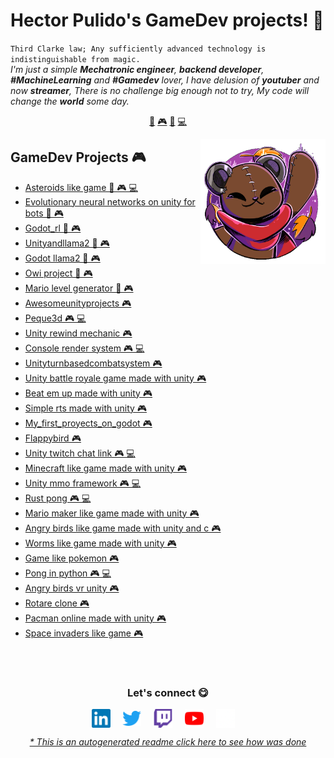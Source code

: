 # Hector Pulido's GameDev projects! 👋


`Third Clarke law; Any sufficiently advanced technology is indistinguishable from magic.`<br><em> I'm just a simple **Mechatronic engineer**, **backend developer**, **#MachineLearning** and **#Gamedev** lover, I have delusion of **youtuber** and now **streamer**, There is no challenge big enough not to try, My code will change the **world** some day.</em>


<p align="center">
<a href="https://github.com/HectorPulido/HectorPulido/blob/master/ai.md">🤖</a>
<a href="https://github.com/HectorPulido/HectorPulido/blob/master/gamedev.md">🎮</a>
<a href="https://github.com/HectorPulido/HectorPulido/blob/master/blockchain.md">🔑</a>
<a href="https://github.com/HectorPulido/HectorPulido/blob/master/backend.md">💻</a>
</p>


<a href="https://twitter.com/Hector_Pulido_">
<img align="right" height="auto" width="200" src="https://github.com/HectorPulido/HectorPulido/raw/master/img/pequesoft.png"/>
</a>


## GameDev Projects 🎮
- [Asteroids like game  🤖 🎮 💻](https://github.com/HectorPulido/Asteroids-like-game) 
- [Evolutionary neural networks on unity for bots  🤖 🎮](https://github.com/HectorPulido/Evolutionary-Neural-Networks-on-unity-for-bots) 
- [Godot_rl  🤖 🎮](https://github.com/HectorPulido/godot_rl) 
- [Unityandllama2  🤖 🎮](https://github.com/HectorPulido/UnityAndLLama2) 
- [Godot llama2  🤖 🎮](https://github.com/HectorPulido/godot-llama2) 
- [Owi project  🤖 🎮](https://github.com/HectorPulido/Owi-project) 
- [Mario level generator  🤖 🎮](https://github.com/HectorPulido/mario-level-generator) 
- [Awesomeunityprojects  🎮](https://github.com/HectorPulido/AwesomeUnityProjects) 
- [Peque3d  🎮 💻](https://github.com/HectorPulido/Peque3D) 
- [Unity rewind mechanic  🎮](https://github.com/HectorPulido/Unity-Rewind-Mechanic) 
- [Console render system  🎮 💻](https://github.com/HectorPulido/console-render-system) 
- [Unityturnbasedcombatsystem  🎮](https://github.com/HectorPulido/UnityTurnBasedCombatSystem) 
- [Unity battle royale game made with unity  🎮](https://github.com/HectorPulido/Unity-Battle-Royale-game-Made-With-Unity) 
- [Beat em up made with unity  🎮](https://github.com/HectorPulido/Beat-em-up-made-with-unity) 
- [Simple rts made with unity  🎮](https://github.com/HectorPulido/Simple-RTS-Made-With-Unity) 
- [My_first_proyects_on_godot  🎮](https://github.com/HectorPulido/My_First_Proyects_On_Godot) 
- [Flappybird  🎮](https://github.com/HectorPulido/FlappyBird) 
- [Unity twitch chat link  🎮 💻](https://github.com/HectorPulido/Unity-twitch-chat-link) 
- [Minecraft like game made with unity  🎮](https://github.com/HectorPulido/MINECRAFT-like-game-made-with-UNITY) 
- [Unity mmo framework  🎮 💻](https://github.com/HectorPulido/Unity-MMO-Framework) 
- [Rust pong  🎮 💻](https://github.com/HectorPulido/rust-pong) 
- [Mario maker like game made with unity  🎮](https://github.com/HectorPulido/Mario-maker-like-game-made-with-unity) 
- [Angry birds like game made with unity and c   🎮](https://github.com/HectorPulido/Angry-birds-like-game-made-with-UNITY-and-C-) 
- [Worms like game made with unity  🎮](https://github.com/HectorPulido/Worms-like-game-made-with-unity) 
- [Game like pokemon  🎮](https://github.com/HectorPulido/Game-Like-Pokemon) 
- [Pong in python  🎮 💻](https://github.com/HectorPulido/pong-in-python) 
- [Angry birds vr unity  🎮](https://github.com/HectorPulido/angry-birds-vr-unity) 
- [Rotare clone  🎮](https://github.com/HectorPulido/rotare-clone) 
- [Pacman online made with unity  🎮](https://github.com/HectorPulido/Pacman-Online-made-with-unity) 
- [Space invaders like game  🎮](https://github.com/HectorPulido/Space-invaders-like-game) 



<br>

<br>

<div align="center">
<h3 align="center">Let's connect 😋</h3>
</div>
<p align="center">
<a href="https://www.linkedin.com/in/hector-pulido-17547369/" target="blank">
<img align="center" width="30px" alt="Hector's LinkedIn" src="https://github.com/HectorPulido/HectorPulido/blob/master/img/linkedin-icon.svg?raw=true"/></a> &nbsp; &nbsp;
<a href="https://twitter.com/Hector_Pulido_" target="blank">
<img align="center" width="30px" alt="Hector's Twitter" src="https://github.com/HectorPulido/HectorPulido/blob/master/img/twitter-official.svg?raw=true"/></a> &nbsp; &nbsp;
<a href="https://www.twitch.tv/hector_pulido_" target="blank">
<img align="center" width="30px" alt="Hector's Twitch" src="https://github.com/HectorPulido/HectorPulido/blob/master/img/twitch-icon.svg?raw=true"/></a> &nbsp; &nbsp;
<a href="https://www.youtube.com/channel/UCS_iMeH0P0nsIDPvBaJckOw" target="blank">
<img align="center" width="30px" alt="Hector's Youtube" src="https://github.com/HectorPulido/HectorPulido/blob/master/img/youtube-icon.svg?raw=true"/></a> &nbsp; &nbsp;
<a href="https://pequesoft.net/" target="blank">
<img align="center" width="30px" alt="Pequesoft website" src="https://github.com/HectorPulido/HectorPulido/blob/master/img/pequesoft-favicon.png?raw=true"/></a> &nbsp; &nbsp;

</p>


<div align="center"><em><a href="https://github.com/HectorPulido/HectorPulido/tree/master/ReadmeGenerator">* This is an autogenerated readme click here to see how was done</a></em></div>

